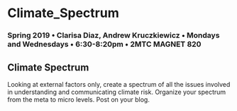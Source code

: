 # Climate_Spectrum

### Spring 2019 • Clarisa Diaz, Andrew Kruczkiewicz • Mondays and Wednesdays • 6:30-8:20pm • 2MTC MAGNET 820

## Climate Spectrum 

Looking at external factors only, create a spectrum of all the issues involved in understanding and communicating climate risk. Organize your spectrum from the meta to micro levels. Post on your blog.